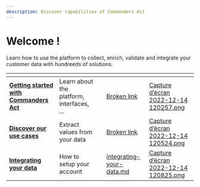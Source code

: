 ```yaml
---
description: Discover capabilities of Commanders Act
---
```


# Welcome !

Learn how to use the platform to collect, enrich, validate and integrate your customer data with hundreeds of solutions.

<table data-view="cards"><thead><tr><th></th><th></th><th></th><th data-hidden data-card-target data-type="content-ref"></th><th data-hidden data-card-cover data-type="files"></th></tr></thead><tbody><tr><td><a href="getting-started/platform-interface.md"><strong>Getting started with Commanders Act</strong></a></td><td>Learn about the platform, interfaces, ...</td><td></td><td><a href="broken-reference">Broken link</a></td><td><a href=".gitbook/assets/Capture d’écran 2022-12-14 120257.png">Capture d’écran 2022-12-14 120257.png</a></td></tr><tr><td><a href="broken-reference"><strong>Discover our use cases</strong></a></td><td>Extract values from your data</td><td></td><td><a href="broken-reference">Broken link</a></td><td><a href=".gitbook/assets/Capture d’écran 2022-12-14 120524.png">Capture d’écran 2022-12-14 120524.png</a></td></tr><tr><td><a href="getting-started/integrating-your-data.md"><strong>Integrating your data</strong></a></td><td>How to setup your account</td><td></td><td><a href="getting-started/integrating-your-data.md">integrating-your-data.md</a></td><td><a href=".gitbook/assets/Capture d’écran 2022-12-14 120825.png">Capture d’écran 2022-12-14 120825.png</a></td></tr></tbody></table>
